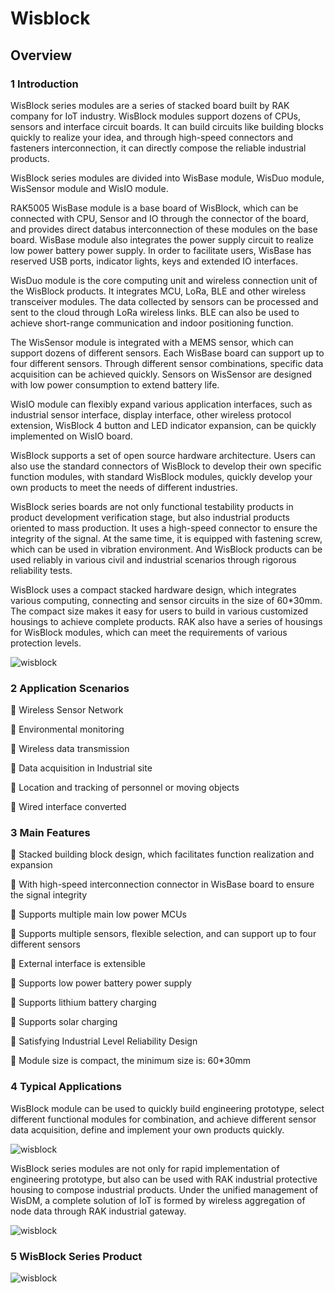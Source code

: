 # Wisblock

## Overview
### 1 Introduction
WisBlock series modules are a series of stacked board built by RAK company
for IoT industry. WisBlock modules support dozens of CPUs, sensors and
interface circuit boards. It can build circuits like building blocks quickly to realize
your idea, and through high-speed connectors and fasteners interconnection, it
can directly compose the reliable industrial products. 

WisBlock series modules are divided into WisBase module, WisDuo module, WisSensor module and WisIO module. 

RAK5005 WisBase module is a base board of WisBlock, which can be
connected with CPU, Sensor and IO through the connector of the board, and
provides direct databus interconnection of these modules on the base board. WisBase module also integrates the power supply circuit to realize low power
battery power supply. In order to facilitate users, WisBase has reserved USB
ports, indicator lights, keys and extended IO interfaces. 

WisDuo module is the core computing unit and wireless connection unit of the
WisBlock products. It integrates MCU, LoRa, BLE and other wireless
transceiver modules. The data collected by sensors can be processed and sent
to the cloud through LoRa wireless links. BLE can also be used to achieve
short-range communication and indoor positioning function. 

The WisSensor module is integrated with a MEMS sensor, which can support
dozens of different sensors. Each WisBase board can support up to four
different sensors. Through different sensor combinations, specific data
acquisition can be achieved quickly. Sensors on WisSensor are designed with
low power consumption to extend battery life.

WisIO module can flexibly expand various application interfaces, such as
industrial sensor interface, display interface, other wireless protocol extension,
WisBlock
4
button and LED indicator expansion, can be quickly implemented on WisIO
board. 

WisBlock supports a set of open source hardware architecture. Users can also
use the standard connectors of WisBlock to develop their own specific function
modules, with standard WisBlock modules, quickly develop your own products
to meet the needs of different industries. 

WisBlock series boards are not only functional testability products in product
development verification stage, but also industrial products oriented to mass
production. It uses a high-speed connector to ensure the integrity of the signal. At the same time, it is equipped with fastening screw, which can be used in
vibration environment. And WisBlock products can be used reliably in various
civil and industrial scenarios through rigorous reliability tests. 

WisBlock uses a compact stacked hardware design, which integrates various
computing, connecting and sensor circuits in the size of 60*30mm. The
compact size makes it easy for users to build in various customized housings
to achieve complete products. RAK also have a series of housings for
WisBlock modules, which can meet the requirements of various protection
levels.

![wisblock](https://github.com/RAKWireless/Wisblock/blob/master/res/wisblock.png)


### 2 Application Scenarios
 Wireless Sensor Network

 Environmental monitoring

 Wireless data transmission

 Data acquisition in Industrial site

 Location and tracking of personnel or moving objects

 Wired interface converted 

### 3 Main Features
 Stacked building block design, which facilitates function realization and
expansion

 With high-speed interconnection connector in WisBase board to ensure the
signal integrity

 Supports multiple main low power MCUs

 Supports multiple sensors, flexible selection, and can support up to four
different sensors

 External interface is extensible

 Supports low power battery power supply

 Supports lithium battery charging

 Supports solar charging

 Satisfying Industrial Level Reliability Design

 Module size is compact, the minimum size is: 60*30mm

### 4 Typical Applications
WisBlock module can be used to quickly build engineering prototype, select
different functional modules for combination, and achieve different sensor data
acquisition, define and implement your own products quickly.

![wisblock](https://github.com/RAKWireless/Wisblock/blob/master/res/1.png)

WisBlock series modules are not only for rapid implementation of engineering
prototype, but also can be used with RAK industrial protective housing to
compose industrial products. Under the unified management of WisDM, a
complete solution of IoT is formed by wireless aggregation of node data
through RAK industrial gateway.

![wisblock](https://github.com/RAKWireless/Wisblock/blob/master/res/2.png)

### 5 WisBlock Series Product 

![wisblock](https://github.com/RAKWireless/Wisblock/blob/master/res/3.png)
